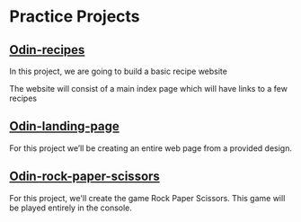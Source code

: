 # Practice Projects

## [Odin-recipes](./odin-recipes/)

In this project, we are going to build a basic recipe website

The website will consist of a main index page which will have links to a few recipes

## [Odin-landing-page](./odin-landing-page/)

For this project we’ll be creating an entire web page from a provided design.

## [Odin-rock-paper-scissors](./odin-rock-paper-scissors/)

For this project, we'll create the game Rock Paper Scissors. This game will be played entirely in the console.
